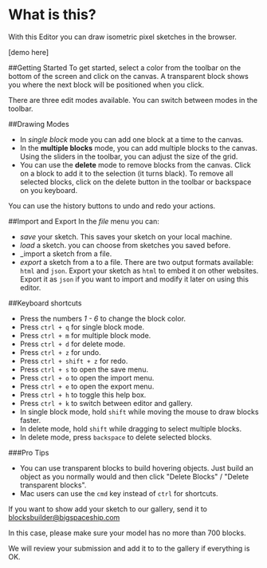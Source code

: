 # What is this?

With this Editor you can draw isometric pixel sketches in the browser.

[demo here]

##Getting Started</h1>
To get started, select a color from the toolbar on the bottom of the screen and
click on the canvas. A transparent block shows you where the next block will be positioned
when you click.

There are three edit modes available. You can switch between modes in the toolbar.

##Drawing Modes</h1>

- In _single block_ mode you can add one block at a time to the canvas.
- In the <strong>multiple blocks</strong> mode, you can add multiple blocks to the canvas. Using the sliders in the toolbar, you can adjust the size of the	grid.
- You can use the <strong>delete</strong> mode to remove blocks from the canvas. Click on a block to add it to the selection (it turns black). To remove all selected blocks, click on the delete button in the toolbar or backspace on you keyboard.

You can use the history buttons to undo and redo your actions.

##Import and Export
In the _file_ menu you can:

- _save_ your sketch. This saves your sketch on your local machine.
- _load_ a sketch. you can choose from sketches you saved before.
- _import a sketch from a file.
- _export_ a sketch from a to a file. There are two output formats available: ```html``` and ```json```. Export your sketch as ```html``` to embed it on other websites. Export it as ```json``` if you want to import and modify it later on using this editor.

##Keyboard shortcuts
- Press the numbers _1 - 6_ to change the block color.
- Press ```ctrl + q``` for single block mode.
- Press ```ctrl + m``` for multiple block mode.
- Press ```ctrl + d``` for delete mode.
- Press ```ctrl + z``` for undo.
- Press ```ctrl + shift + z``` for redo.
- Press ```ctrl + s``` to open the save menu.
- Press ```ctrl + o``` to open the import menu.
- Press ```ctrl + e``` to open the export menu.
- Press ```ctrl + h``` to toggle this help box.
- Press ```ctrl + k``` to switch between editor and gallery.
- In single block mode, hold ```shift``` while moving the mouse to draw blocks faster.
- In delete mode, hold ```shift``` while dragging to select multiple blocks.
- In delete mode, press ```backspace``` to delete selected blocks.

###Pro Tips
- You can use transparent blocks to build hovering objects. Just build an object as you normally would and then click "Delete Blocks" / "Delete transparent blocks".
- Mac users can use the <code>cmd</code> key instead of <code>ctrl</code> for shortcuts.

If you want to show add your sketch to our gallery, send it to blocksbuilder@bigspaceship.com

In this case, please make sure your model has no more than 700 blocks.

We will review your submission and add it to to the gallery if everything is OK.